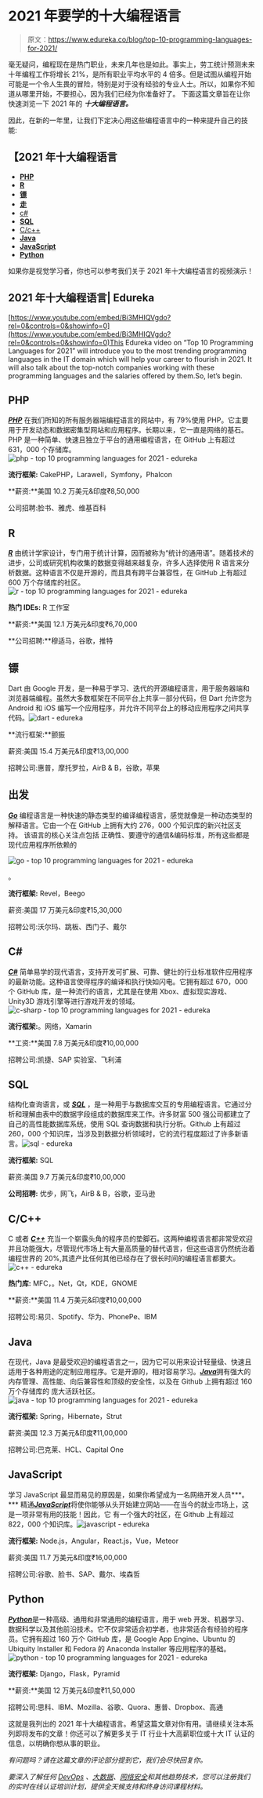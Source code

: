 # 2021 年要学的十大编程语言

> 原文：<https://www.edureka.co/blog/top-10-programming-languages-for-2021/>

毫无疑问，编程现在是热门职业，未来几年也是如此。事实上，劳工统计预测未来十年编程工作将增长 21%，是所有职业平均水平的 4 倍多。但是试图从编程[](https://www.edureka.co/)开始可能是一个令人生畏的冒险，特别是对于没有经验的专业人士。所以，如果你不知道从哪里开始，不要担心，因为我们已经为你准备好了。 下面这篇文章旨在让你快速浏览一下 2021 年的 ***十大编程语言。***

因此，在新的一年里，让我们下定决心用这些编程语言中的一种来提升自己的技能:

## 【2021 年十大编程语言

*   [**PHP**](#php)
*   [**R**](#r)
*   [**镖**](#dart)
*   [**走**](#go)
*   [c#](#csharp)
*   [**SQL**](#sql)
*   [C/c++](#c)
*   [**Java**](#java)
*   [**JavaScript**](#js)
*   [**Python**](#python)

如果你是视觉学习者，你也可以参考我们关于 2021 年十大编程语言的视频演示！

## **2021 年十大编程语言| Edureka**



[https://www.youtube.com/embed/Bi3MHIQVgdo?rel=0&controls=0&showinfo=0](https://www.youtube.com/embed/Bi3MHIQVgdo?rel=0&controls=0&showinfo=0)This Edureka video on “Top 10 Programming Languages for 2021” will introduce you to the most trending programming languages in the IT domain which will help your career to flourish in 2021\. It will also talk about the top-notch companies working with these programming languages and the salaries offered by them.So, let’s begin.

## **PHP**

[***PHP***](https://www.edureka.co/blog/how-to-install-php-on-windows/) 在我们所知的所有服务器端编程语言的网站中，有 79%使用 PHP。它主要用于开发动态和数据密集型网站和应用程序。长期以来，它一直是网络的基石。PHP 是一种简单、快速且独立于平台的通用编程语言，在 GitHub 上有超过 631，000 个存储库。![php - top 10 programming languages for 2021 - edureka](img/74dbc7e3146ae62fb02cd4c8d5960da8.png)

**流行框架:** CakePHP，Larawell，Symfony，Phalcon

**薪资:**美国 10.2 万美元&印度₹8,50,000

公司招聘:脸书、雅虎、维基百科

## **R**

[***R***](https://www.edureka.co/blog/r-tutorial/) 由统计学家设计，专门用于统计计算，因而被称为“统计的通用语”。随着技术的进步，公司或研究机构收集的数据变得越来越复杂，许多人选择使用 R 语言来分析数据。这种语言不仅是开源的，而且具有跨平台兼容性，在 GitHub 上有超过 600 万个存储库的社区。![r - top 10 programming languages for 2021 - edureka](img/e1acd83c87309c4b70ee2630aed97ef8.png)

**热门 IDEs:** R 工作室

**薪资:**美国 12.1 万美元&印度₹6,70,000

**公司招聘:**穆适马，谷歌，推特

## **镖**

Dart 由 Google 开发，是一种易于学习、迭代的开源编程语言，用于服务器端和浏览器端编程。虽然大多数框架在不同平台上共享一部分代码，但 Dart 允许您为 Android 和 iOS 编写一个应用程序，并允许不同平台上的移动应用程序之间共享代码。![dart - edureka](img/dc736cc88fc3bd376d22e1b7b6c9c91b.png)

**流行框架:**颤振

薪资:美国 15.4 万美元&印度₹13,00,000

招聘公司:惠普，摩托罗拉，AirB & B，谷歌，苹果

## **出发**

[***Go***](https://www.edureka.co/blog/golang-tutorial/) 编程语言是一种快速的静态类型的编译编程语言，感觉就像是一种动态类型的解释语言。它由一个在 GitHub 上拥有大约 276，000 个知识库的新兴社区支持。 该语言的核心关注点包括 正确性、要遵守的通信&编码标准，所有这些都是现代应用程序所依赖的

![go - top 10 programming languages for 2021 - edureka](img/787e34ffa41d0838a16fe834ec5b5b70.png)

。

**流行框架:** Revel，Beego

薪资:美国 17 万美元&印度₹15,30,000

招聘公司:沃尔玛、跳板、西门子、戴尔

## **C#**

[***C#***](https://www.edureka.co/blog/interview-questions/c-sharp-interview-questions/) 简单易学的现代语言，支持开发可扩展、可靠、健壮的行业标准软件应用程序的最新功能。这种语言使得程序的编译和执行快如闪电。它拥有超过 670，000 个 GitHub 库，是一种流行的语言，尤其是在使用 Xbox、虚拟现实游戏、Unity3D 游戏引擎等进行游戏开发的领域。![c-sharp - top 10 programming languages for 2021 - edureka](img/b9317e7b325e10a1ae3c774fbb2a33c4.png)

**流行框架:**。网络，Xamarin

**工资:**美国 7.8 万美元&印度₹10,00,000

招聘公司:凯捷、SAP 实验室、飞利浦

## **SQL**

结构化查询语言，或 [***SQL***](https://www.edureka.co/blog/sql-server-tutorial) ，是一种用于与数据库交互的专用编程语言。它通过分析和理解由表中的数据字段组成的数据库来工作。许多财富 500 强公司都建立了自己的高性能数据库系统，使用 SQL 查询数据和执行分析。Github 上有超过 260，000 个知识库，当涉及到数据分析领域时，它的流行程度超过了许多新语言。![sql - edureka](img/74b87b0ce27c58003a542578781752df.png)

**流行框架:** SQL

薪资:美国 9.7 万美元&印度₹10,00,000

**公司招聘:** 优步，网飞，AirB & B，谷歌，亚马逊

## **C/C++**

C 或者 [***C++***](https://www.edureka.co/blog/cpp-tutorial/) 充当一个崭露头角的程序员的垫脚石。这两种编程语言都非常受欢迎并且功能强大，尽管现代市场上有大量高质量的替代语言，但这些语言仍然统治着编程世界的 20%,其遗产比任何其他已经存在了很长时间的编程语言都要大。![c++ - edureka](img/86da5eedbcf75ff17a10f29d75bc55b7.png)

**热门库:** MFC，。Net，Qt，KDE，GNOME

**薪资:**美国 11.4 万美元&印度₹10,00,000

招聘公司:易贝、Spotify、华为、PhonePe、IBM

## **Java**

在现代，Java 是最受欢迎的编程语言之一，因为它可以用来设计轻量级、快速且适用于各种用途的定制应用程序。它是开源的，相对容易学习。[***Java***](https://www.edureka.co/blog/advanced-java-tutorial)拥有强大的内存管理、高性能、向后兼容性和顶级的安全性，以及在 Github 上拥有超过 160 万个存储库的 庞大活跃社区。![java - top 10 programming languages for 2021 - edureka](img/f87dd4e5c85853d764c94a10baba99d6.png)

**流行框架:** Spring，Hibernate，Strut

薪资:美国 12.3 万美元&印度₹11,00,000

招聘公司:巴克莱、HCL、Capital One

## **JavaScript**

学习 JavaScript 最显而易见的原因是，如果你希望成为一名网络开发人员***。*** 精通[***JavaScript***](https://www.edureka.co/blog/advanced-javascript-tutorial/)将使你能够从头开始建立网站——在当今的就业市场上，这是一项非常有用的技能！因此，它 有一个强大的社区，在 Github 上有超过 822，000 个知识库。![javascript - edureka](img/06fbe322d52e06acc23faa69e9db2be4.png)

**流行框架:** Node.js，Angular，React.js，Vue，Meteor

薪资:美国 11.7 万美元&印度₹16,00,000

招聘公司:谷歌、脸书、SAP、戴尔、埃森哲

## **Python**

[***Python***](https://www.edureka.co/blog/python-tutorial/)是一种高级、通用和非常通用的编程语言，用于 web 开发、机器学习、数据科学以及其他前沿技术。它不仅非常适合初学者，也非常适合有经验的程序员。它拥有超过 160 万个 GitHub 库，是 Google App Engine、Ubuntu 的 Ubiquity Installer 和 Fedora 的 Anaconda Installer 等应用程序的基础。![python - top 10 programming languages for 2021 - edureka](img/9d33adf67f796a289e486038ce513769.png)

**流行框架:** Django，Flask，Pyramid

**薪资:**美国 12 万美元&印度₹11,50,000

招聘公司:思科、IBM、Mozilla、谷歌、Quora、惠普、Dropbox、高通

这就是我列出的 2021 年十大编程语言。希望这篇文章对你有用。请继续关注本系列即将发布的文章！你还可以了解更多关于 IT 行业十大高薪职位[](https://www.edureka.co/blog/top-10-highest-paying-jobs/)或十大 IT 认证[](https://www.edureka.co/blog/top-10-certifications)的信息，以明确你想从事的职业。

*有问题吗？请在这篇文章的评论部分提到它，我们会尽快回复你。*

*要深入了解任何 [DevOps](https://www.edureka.co/devops-certification-training) 、[大数据](https://www.edureka.co/big-data-hadoop-training-certification)、[网络安全](https://www.edureka.co/comptia-security-plus-certification-training)和其他趋势技术，您可以注册我们的实时在线认证培训计划，提供全天候支持和终身访问课程材料。*